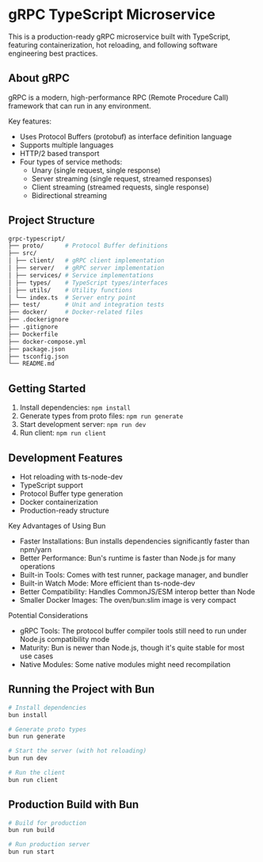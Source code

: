 # gRPC TypeScript Microservice

This is a production-ready gRPC microservice built with TypeScript, featuring containerization, hot reloading, and following software engineering best practices.

## About gRPC

gRPC is a modern, high-performance RPC (Remote Procedure Call) framework that can run in any environment.

Key features:

- Uses Protocol Buffers (protobuf) as interface definition language
- Supports multiple languages
- HTTP/2 based transport
- Four types of service methods:
  - Unary (single request, single response)
  - Server streaming (single request, streamed responses)
  - Client streaming (streamed requests, single response)
  - Bidirectional streaming

## Project Structure

```bash
grpc-typescript/
├── proto/      # Protocol Buffer definitions
├── src/
│ ├── client/   # gRPC client implementation
│ ├── server/   # gRPC server implementation
│ ├── services/ # Service implementations
│ ├── types/    # TypeScript types/interfaces
│ ├── utils/    # Utility functions
│ └── index.ts  # Server entry point
├── test/       # Unit and integration tests
├── docker/     # Docker-related files
├── .dockerignore
├── .gitignore
├── Dockerfile
├── docker-compose.yml
├── package.json
├── tsconfig.json
└── README.md
```

## Getting Started

1. Install dependencies: `npm install`
2. Generate types from proto files: `npm run generate`
3. Start development server: `npm run dev`
4. Run client: `npm run client`

## Development Features

- Hot reloading with ts-node-dev
- TypeScript support
- Protocol Buffer type generation
- Docker containerization
- Production-ready structure

Key Advantages of Using Bun

- Faster Installations: Bun installs dependencies significantly faster than npm/yarn
- Better Performance: Bun's runtime is faster than Node.js for many operations
- Built-in Tools: Comes with test runner, package manager, and bundler
- Built-in Watch Mode: More efficient than ts-node-dev
- Better Compatibility: Handles CommonJS/ESM interop better than Node
- Smaller Docker Images: The oven/bun:slim image is very compact

Potential Considerations

- gRPC Tools: The protocol buffer compiler tools still need to run under Node.js compatibility mode
- Maturity: Bun is newer than Node.js, though it's quite stable for most use cases
- Native Modules: Some native modules might need recompilation

## Running the Project with Bun

```bash
# Install dependencies
bun install

# Generate proto types
bun run generate

# Start the server (with hot reloading)
bun run dev

# Run the client
bun run client
```

## Production Build with Bun

```bash
# Build for production
bun run build

# Run production server
bun run start
```

